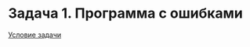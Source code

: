 # Задача 1. Программа с ошибками
[Условие задачи](https://github.com/netology-code/cppl-homeworks/tree/main/02/01)
